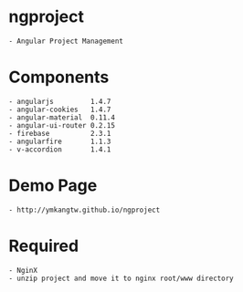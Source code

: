 # ngproject
	- Angular Project Management
# Components
    - angularjs         1.4.7
    - angular-cookies   1.4.7
    - angular-material  0.11.4
    - angular-ui-router 0.2.15
    - firebase          2.3.1
    - angularfire       1.1.3
    - v-accordion       1.4.1
# Demo Page
	- http://ymkangtw.github.io/ngproject
# Required
	- NginX
	- unzip project and move it to nginx root/www directory
